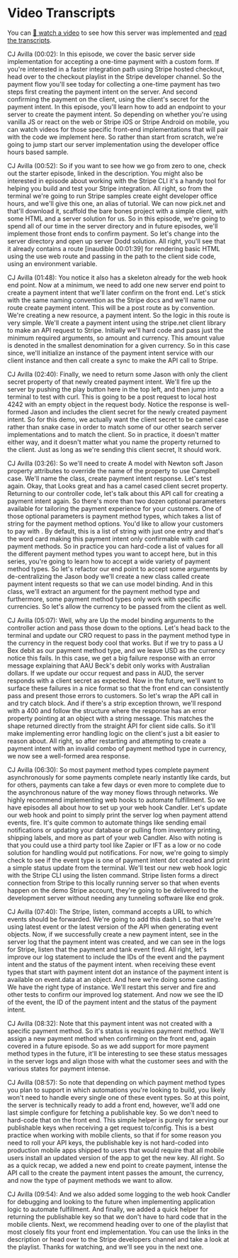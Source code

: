 # Video Transcripts

You can [🎥 watch a video](https://www.youtube.com/watch?v=mqEjRgoZWdo) to see how this server was implemented and [read the transcripts](./TRANSCRIPTS.md).


CJ Avilla (00:02):
In this episode, we cover the basic server side implementation for accepting a one-time payment with a custom form. If you're interested in a faster integration path using Stripe hosted checkout, head over to the checkout playlist in the Stripe developer channel. So the payment flow you'll see today for collecting a one-time payment has two steps first creating the payment intent on the server. And second confirming the payment on the client, using the client's secret for the payment intent. In this episode, you'll learn how to add an endpoint to your server to create the payment intent. So depending on whether you're using vanilla JS or react on the web or Stripe iOS or Stripe Android on mobile, you can watch videos for those specific front-end implementations that will pair with the code we implement here. So rather than start from scratch, we're going to jump start our server implementation using the developer office hours based sample.

CJ Avilla (00:52):
So if you want to see how we go from zero to one, check out the starter episode, linked in the description. You might also be interested in episode about working with the Stripe CLI it's a handy tool for helping you build and test your Stripe integration. All right, so from the terminal we're going to run Stripe samples create eight developer office hours, and we'll give this one, an alias of tutorial. We can now pick.net and that'll download it, scaffold the bare bones project with a simple client, with some HTML and a server solution for us. So in this episode, we're going to spend all of our time in the server directory and in future episodes, we'll implement those front ends to confirm payment. So let's change into the server directory and open up server Dodd solution. All right, you'll see that it already contains a route [inaudible 00:01:39] for rendering basic HTML using the use web route and passing in the path to the client side code, using an environment variable.

CJ Avilla (01:48):
You notice it also has a skeleton already for the web hook end point. Now at a minimum, we need to add one new server end point to create a payment intent that we'll later confirm on the front end. Let's stick with the same naming convention as the Stripe docs and we'll name our route create payment intent. This will be a post route as by convention. We're creating a new resource, a payment intent. So the logic in this route is very simple. We'll create a payment intent using the stripe.net client library to make an API request to Stripe. Initially we'll hard code and pass just the minimum required arguments, so amount and currency. This amount value is denoted in the smallest denomination for a given currency. So in this case since, we'll initialize an instance of the payment intent service with our client instance and then call create a sync to make the API call to Stripe.

CJ Avilla (02:40):
Finally, we need to return some Jason with only the client secret property of that newly created payment intent. We'll fire up the server by pushing the play button here in the top left, and then jump into a terminal to test with curl. This is going to be a post request to local host 4242 with an empty object in the request body. Notice the response is well-formed Jason and includes the client secret for the newly created payment intent. So for this demo, we actually want the client secret to be camel case rather than snake case in order to match some of our other search server implementations and to match the client. So in practice, it doesn't matter either way, and it doesn't matter what you name the property returned to the client. Just as long as we're sending this client secret, It should work.

CJ Avilla (03:26):
So we'll need to create A model with Newton soft Jason property attributes to override the name of the property to use Campbell case. We'll name the class, create payment intent response. Let's test again. Okay, that Looks great and has a camel cased client secret property. Returning to our controller code, let's talk about this API call for creating a payment intent again. So there's more than two dozen optional parameters available for tailoring the payment experience for your customers. One of those optional parameters is payment method types, which takes a list of string for the payment method options. You'd like to allow your customers to pay with . By default, this is a list of string with just one entry and that's the word card making this payment intent only confirmable with card payment methods. So in practice you can hard-code a list of values for all the different payment method types you want to accept here, but in this series, you're going to learn how to accept a wide variety of payment method types. So let's refactor our end point to accept some arguments by de-centralizing the Jason body we'll create a new class called create payment intent requests so that we can use model binding. And in this class, we'll extract an argument for the payment method type and furthermore, some payment method types only work with specific currencies. So let's allow the currency to be passed from the client as well.

CJ Avilla (05:07):
Well, why are Up the model binding arguments to the controller action and pass those down to the options. Let's head back to the terminal and update our CRO request to pass in the payment method type in the currency in the request body cool that works. But if we try to pass a U Bex debit as our payment method type, and we leave USD as the currency notice this fails. In this case, we get a big failure response with an error message explaining that AAU Beck's debit only works with Australian dollars. If we update our occur request and pass in AUD, the server responds with a client secret as expected. Now in the future, we'll want to surface these failures in a nice format so that the front end can consistently pass and present those errors to customers. So let's wrap the API call in and try catch block. And if there's a strip exception thrown, we'll respond with a 400 and follow the structure where the response has an error property pointing at an object with a string message. This matches the shape returned directly from the straight API for client side calls. So it'll make implementing error handling logic on the client's just a bit easier to reason about. All right, so after restarting and attempting to create a payment intent with an invalid combo of payment method type in currency, we now see a well-formed area response.

CJ Avilla (06:30):
So most payment method types complete payment asynchronously for some payments complete nearly instantly like cards, but for others, payments can take a few days or even more to complete due to the asynchronous nature of the way money flows through networks. We highly recommend implementing web hooks to automate fulfillment. So we have episodes all about how to set up your web hook Candler. Let's update our web hook and point to simply print the server log when payment attend events, fire. It's quite common to automate things like sending email notifications or updating your database or pulling from inventory printing, shipping labels, and more as part of your web Candler. Also with noting is that you could use a third party tool like Zapier or IFT as a low or no code solution for handling would put notifications. For now, we're going to simply check to see if the event type is one of payment intent dot created and print a simple status update from the terminal. We'll test our new web hook logic with the Stripe CLI using the listen command. Stripe listen forms a direct connection from Stripe to this locally running server so that when events happen on the demo Stripe account, they're going to be delivered to the development server without needing any tunneling software like end grok.

CJ Avilla (07:40):
The Stripe, listen, command accepts a URL to which events should be forwarded. We're going to add this dash L so that we're using latest event or the latest version of the API when generating event objects. Now, if we successfully create a new payment intent, see in the server log that the payment intent was created, and we can see in the logs for Stripe, listen that the payment and tank event fired. All right, let's improve our log statement to include the IDs of the event and the payment intent and the status of the payment intent. when receiving these event types that start with payment intent dot an instance of the payment intent is available on event.data at an object. And here we're doing some casting. We have the right type of instance. We'll restart this server and fire and other tests to confirm our improved log statement. And now we see the ID of the event, the ID of the payment intent and the status of the payment intent.

CJ Avilla (08:32):
Note that this payment intent was not created with a specific payment method. So it's status is requires payment method. We'll assign a new payment method when confirming on the front end, again covered in a future episode. So as we add support for more payment method types in the future, it'll be interesting to see these status messages in the server logs and align those with what the customer sees and with the various states for payment intense.

CJ Avilla (08:57):
So note that depending on which payment method types you plan to support in which automations you're looking to build, you likely won't need to handle every single one of these event types. So at this point, the server is technically ready to add a front end, however, we'll add one last simple configure for fetching a publishable key. So we don't need to hard-code that on the front end. This simple helper is purely for serving our publishable keys when receiving a get request to/config. This is a best practice when working with mobile clients, so that if for some reason you need to roll your API keys, the publishable key is not hard-coded into production mobile apps shipped to users that would require that all mobile users install an updated version of the app to get the new key. All right. So as a quick recap, we added a new end point to create payment, intense the API call to the create the payment intent passes the amount, the currency, and now the type of payment methods we want to allow.

CJ Avilla (09:54):
And we also added some logging to the web hook Candler for debugging and looking to the future when implementing application logic to automate fulfillment. And finally, we added a quick helper for returning the publishable key so that we don't have to hard code that in the mobile clients. Next, we recommend heading over to one of the playlist that most closely fits your front end implementation. You can use the links in the description or head over to the Stripe developers channel and take a look at the playlist. Thanks for watching, and we'll see you in the next one.
